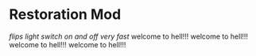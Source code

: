 # Restoration Mod

*flips light switch on and off very fast* welcome to hell!!! welcome to hell!!! welcome to hell!!! welcome to hell!!! 